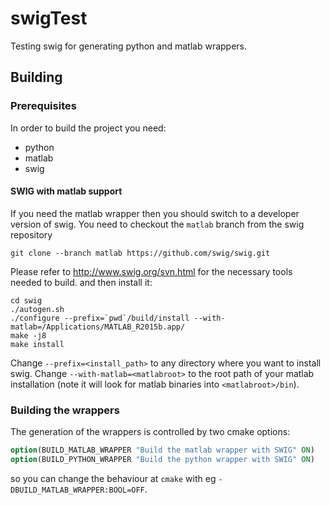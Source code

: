 # swigTest

Testing swig for generating python and matlab wrappers.

## Building

### Prerequisites

In order to build the project you need:

* python
* matlab 
* swig

#### SWIG with matlab support

If you need the matlab wrapper then you should switch to a developer version of swig.
You need to checkout the `matlab` branch from the swig repository

``` 
git clone --branch matlab https://github.com/swig/swig.git
```

Please refer to http://www.swig.org/svn.html for the necessary tools needed to build.
and then install it:

``` 
cd swig
./autogen.sh 
./configure --prefix=`pwd`/build/install --with-matlab=/Applications/MATLAB_R2015b.app/
make -j8
make install
```

Change `--prefix=<install_path>` to any directory where you want to install swig. 
Change `--with-matlab=<matlabroot>` to the root path of your matlab installation (note it will look for matlab binaries into `<matlabroot>/bin`).

### Building the wrappers

The generation of the wrappers is controlled by two cmake options:

```cmake
option(BUILD_MATLAB_WRAPPER "Build the matlab wrapper with SWIG" ON)
option(BUILD_PYTHON_WRAPPER "Build the python wrapper with SWIG" ON)
```
so you can change the behaviour at `cmake` with eg `-DBUILD_MATLAB_WRAPPER:BOOL=OFF`.